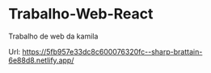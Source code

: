 # Trabalho-Web-React
Trabalho de web da kamila

Url: https://5fb957e33dc8c600076320fc--sharp-brattain-6e88d8.netlify.app/

